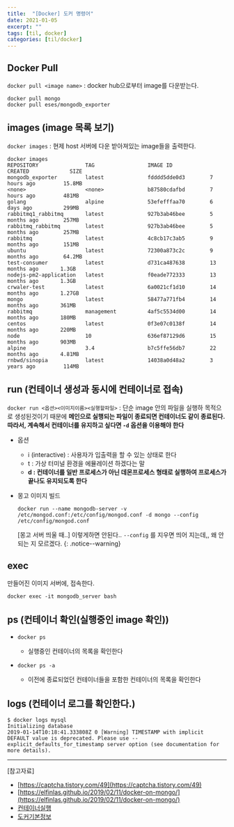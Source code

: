```yaml
---
title:  "[Docker] 도커 명령어"
date: 2021-01-05
excerpt: ""
tags: [til, docker]
categories: [til/docker]
---
```


## Docker Pull

`docker pull <image name>` : docker hub으로부터 image를 다운받는다.
```
docker pull mongo
docker pull eses/mongodb_exporter
```

## images (image 목록 보기)

`docker images` : 현제 host 서버에 다운 받아져있는 image들을 출력한다.
``` console
docker images
REPOSITORY               TAG                 IMAGE ID            CREATED             SIZE
mongodb_exporter         latest              fdddd5dde0d3        7 hours ago         15.8MB
<none>                   <none>              b87580cdafbd        7 hours ago         481MB
golang                   alpine              53efefffaa70        6 days ago          299MB
rabbitmq1_rabbitmq       latest              927b3ab46bee        5 months ago        257MB
rabbitmq_rabbitmq        latest              927b3ab46bee        5 months ago        257MB
rabbitmq                 latest              4c8cb17c3ab5        9 months ago        151MB
ubuntu                   latest              72300a873c2c        9 months ago        64.2MB
test-consumer            latest              d731ca487638        13 months ago       1.3GB
nodejs-pm2-application   latest              f0eade772333        13 months ago       1.3GB
crwaler-test             latest              6a0021cf1d10        14 months ago       1.27GB
mongo                    latest              58477a771fb4        14 months ago       361MB
rabbitmq                 management          4af5c5534d00        14 months ago       180MB
centos                   latest              0f3e07c0138f        14 months ago       220MB
node                     10                  636ef87129d6        15 months ago       903MB
alpine                   3.4                 b7c5ffe56db7        22 months ago       4.81MB
rnbwd/sinopia            latest              14038a0d48a2        3 years ago         114MB
```

## run (컨테이너 생성과 동시에 컨테이너로 접속)

`docker run <옵션><이미지이름><실행할파일>` : 단순 image 안의 파일을 실행하 목적으로 생성된것이기 때문에 **메인으로 실행되는 파일이 종료되면 컨테이너도 같이 종료된다. 따라서, 계속해서 컨테이너를 유지하고 싶다면 `-d` 옵션을 이용해야 한다**

- 옵션
  - i (interactive) : 사용자가 입출력을 할 수 있는 상태로 한다   
  - t : 가상 터미널 환경을 에뮬레이션 하겠다는 말   
  - **d : 컨테이너를 일반 프로세스가 아닌 데몬프로세스 형태로 실행하여 프로세스가 끝나도 유지되도록 한다**

- 몽고 이미지 빌드

    ``` console
    docker run --name mongodb-server -v /etc/mongod.conf:/etc/config/mongod.conf -d mongo --config /etc/config/mongod.conf
    ```

    [몽고 서버 띄울 때..] 이렇게하면 안된다.. `--config` 를 지우면 띄어 지는데,, 왜 안되는 지 모르겠다.
    {: .notice--warning}

## exec

만들어진 이미지 서버에, 접속한다.
``` console
docker exec -it mongodb_server bash
```

## ps (컨테이너 확인(실행중인 image 확인))

- `docker ps`
  - 실행중인 컨테이너의 목록을 확인한다

- `docker ps -a`
  - 이전에 종료되었던 컨테이너들을 포함한 컨테이너의 목록을 확인한다

## logs (컨테이너 로그를 확인한다.)
``` console
$ docker logs mysql
Initializing database
2019-01-14T10:18:41.333808Z 0 [Warning] TIMESTAMP with implicit DEFAULT value is deprecated. Please use --explicit_defaults_for_timestamp server option (see documentation for more details).
```

---
[참고자료]

- [https://captcha.tistory.com/49](https://captcha.tistory.com/49)
- [https://elfinlas.github.io/2019/02/11/docker-on-mongo/](https://elfinlas.github.io/2019/02/11/docker-on-mongo/)
- [컨테이너실행](https://subicura.com/2017/01/19/docker-guide-for-beginners-2.html)
- [도커기본정보](https://subicura.com/2017/01/19/docker-guide-for-beginners-2.html)
